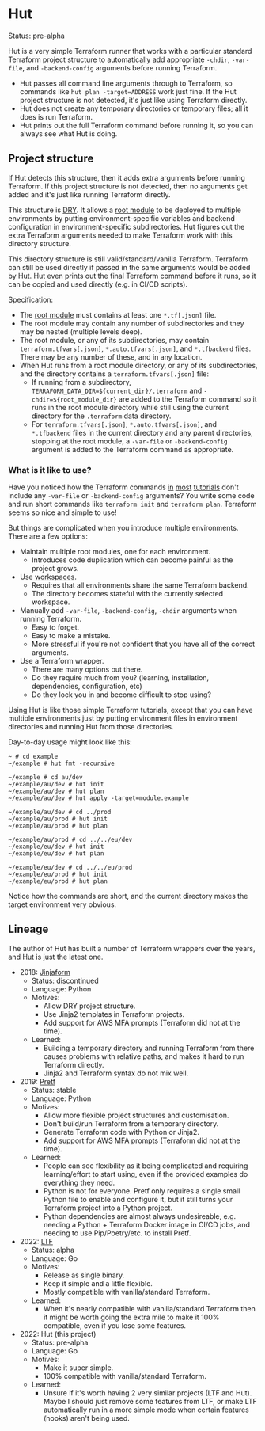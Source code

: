 # Hut

Status: pre-alpha

Hut is a very simple Terraform runner that works with a particular standard Terraform project structure to automatically add appropriate `-chdir`, `-var-file`, and `-backend-config` arguments before running Terraform.

* Hut passes all command line arguments through to Terraform, so commands like `hut plan -target=ADDRESS` work just fine. If the Hut project structure is not detected, it's just like using Terraform directly.
* Hut does not create any temporary directories or temporary files; all it does is run Terraform.
* Hut prints out the full Terraform command before running it, so you can always see what Hut is doing.

## Project structure

If Hut detects this structure, then it adds extra arguments before running Terraform. If this project structure is not detected, then no arguments get added and it's just like running Terraform directly.

This structure is [DRY](https://en.wikipedia.org/wiki/Don%27t_repeat_yourself). It allows a [root module](https://www.terraform.io/language/modules#the-root-module) to be deployed to multiple environments by putting environment-specific variables and backend configuration in environment-specific subdirectories. Hut figures out the extra Terraform arguments needed to make Terraform
work with this directory structure.

This directory structure is still valid/standard/vanilla Terraform. Terraform can still be used directly if passed in the same arguments would be added by Hut. Hut even prints out the final Terraform command before it runs, so it can be copied and used directly (e.g. in CI/CD scripts).

Specification:

* The [root module](https://www.terraform.io/language/modules#the-root-module) must contains at least one `*.tf[.json]` file.
* The root module may contain any number of subdirectories and they may be nested (multiple levels deep).
* The root module, or any of its subdirectories, may contain `terraform.tfvars[.json]`, `*.auto.tfvars[.json]`, and `*.tfbackend` files. There may be any number of these, and in any location.
* When Hut runs from a root module directory, or any of its subdirectories, and the directory contains a `terraform.tfvars[.json]` file:
  * If running from a subdirectory, `TERRAFORM_DATA_DIR=${current_dir}/.terraform` and `-chdir=${root_module_dir}` are added to the Terraform command so it runs in the root module directory while still using the current directory for the `.terraform` data directory.
  * For `terraform.tfvars[.json]`, `*.auto.tfvars[.json]`, and `*.tfbackend` files in the current directory and any parent directories, stopping at the root module, a `-var-file` or `-backend-config` argument is added to the Terraform command as appropriate.

### What is it like to use?

Have you noticed how the Terraform commands [in](https://developer.hashicorp.com/terraform/tutorials/cli/init) [most](https://developer.hashicorp.com/terraform/tutorials/cli/plan) [tutorials](https://developer.hashicorp.com/terraform/tutorials/configuration-language/variables) don't include any `-var-file` or `-backend-config` arguments? You write some code and run short commands like `terraform init` and `terraform plan`. Terraform seems so nice and simple to use!

But things are complicated when you introduce multiple environments. There are a few options:

* Maintain multiple root modules, one for each environment.
  * Introduces code duplication which can become painful as the project grows.
* Use [workspaces](https://www.terraform.io/language/state/workspaces).
  * Requires that all environments share the same Terraform backend.
  * The directory becomes stateful with the currently selected workspace.
* Manually add `-var-file`, `-backend-config`, `-chdir` arguments when running Terraform.
  * Easy to forget.
  * Easy to make a mistake.
  * More stressful if you're not confident that you have all of the correct arguments.
* Use a Terraform wrapper.
  * There are many options out there.
  * Do they require much from you? (learning, installation, dependencies, configuration, etc)
  * Do they lock you in and become difficult to stop using?

Using Hut is like those simple Terraform tutorials, except that you can have multiple environments just by putting environment files in environment directories and running Hut from those directories.

Day-to-day usage might look like this:

```
~ # cd example
~/example # hut fmt -recursive

~/example # cd au/dev
~/example/au/dev # hut init
~/example/au/dev # hut plan
~/example/au/dev # hut apply -target=module.example

~/example/au/dev # cd ../prod
~/example/au/prod # hut init
~/example/au/prod # hut plan

~/example/au/prod # cd ../../eu/dev
~/example/eu/dev # hut init
~/example/eu/dev # hut plan

~/example/eu/dev # cd ../../eu/prod
~/example/eu/prod # hut init
~/example/eu/prod # hut plan
```

Notice how the commands are short, and the current directory makes the target environment very obvious.

## Lineage

The author of Hut has built a number of Terraform wrappers over the years, and Hut is just the latest one.

* 2018: [Jinjaform](https://github.com/claranet/jinjaform)
  * Status: discontinued
  * Language: Python
  * Motives:
    * Allow DRY project structure.
    * Use Jinja2 templates in Terraform projects.
    * Add support for AWS MFA prompts (Terraform did not at the time).
  * Learned:
    * Building a temporary directory and running Terraform from there causes problems with relative paths, and makes it hard to run Terraform directly.
    * Jinja2 and Terraform syntax do not mix well.
* 2019: [Pretf](https://github.com/raymondbutcher/pretf)
  * Status: stable
  * Language: Python
  * Motives:
    * Allow more flexible project structures and customisation.
    * Don't build/run Terraform from a temporary directory.
    * Generate Terraform code with Python or Jinja2.
    * Add support for AWS MFA prompts (Terraform did not at the time).
  * Learned:
    * People can see flexibility as it being complicated and requiring learning/effort to start using, even if the provided examples do everything they need.
    * Python is not for everyone. Pretf only requires a single small Python file to enable and configure it, but it still turns your Terraform project into a Python project.
    * Python dependencies are almost always undesireable, e.g. needing a Python + Terraform Docker image in CI/CD jobs, and needing to use Pip/Poetry/etc. to install Pretf.
* 2022: [LTF](https://github.com/raymondbutcher/ltf)
  * Status: alpha
  * Language: Go
  * Motives:
    * Release as single binary.
    * Keep it simple and a little flexible.
    * Mostly compatible with vanilla/standard Terraform.
  * Learned:
    * When it's nearly compatible with vanilla/standard Terraform then it might be worth going the extra mile to make it 100% compatible, even if you lose some features.
* 2022: Hut (this project)
  * Status: pre-alpha
  * Language: Go
  * Motives:
    * Make it super simple.
    * 100% compatible with vanilla/standard Terraform.
  * Learned:
    * Unsure if it's worth having 2 very similar projects (LTF and Hut). Maybe I should just remove some features from LTF, or make LTF automatically run in a more simple mode when certain features (hooks) aren't being used.
